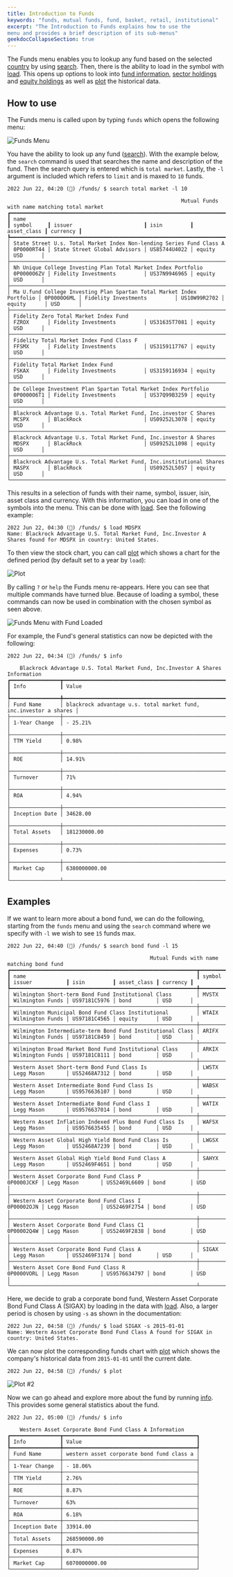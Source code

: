 ```yaml
---
title: Introduction to Funds
keywords: "funds, mutual funds, fund, basket, retail, institutional"
excerpt: "The Introduction to Funds explains how to use the
menu and provides a brief description of its sub-menus"
geekdocCollapseSection: true
---
```

The Funds menu enables you to lookup any fund based on the selected <a href="https://openbb-finance.github.io/OpenBBTerminal/terminal/funds/country/" target="_blank">country</a> by using
<a href="https://openbb-finance.github.io/OpenBBTerminal/terminal/funds/search/" target="_blank">search</a>. Then, there is the ability to load in the symbol with <a href="https://openbb-finance.github.io/OpenBBTerminal/terminal/funds/load/" target="_blank">load</a>.
This opens up options to look into <a href="https://openbb-finance.github.io/OpenBBTerminal/terminal/funds/info/" target="_blank">fund information</a>, <a href="https://openbb-finance.github.io/OpenBBTerminal/terminal/funds/sector/" target="_blank">sector holdings</a>  and <a href="https://openbb-finance.github.io/OpenBBTerminal/terminal/funds/equity/" target="_blank">equity holdings</a>
as well as <a href="https://openbb-finance.github.io/OpenBBTerminal/terminal/funds/plot/" target="_blank">plot</a> the historical data.

## How to use

The Funds menu is called upon by typing `funds` which opens the following menu:

![Funds Menu](https://user-images.githubusercontent.com/46355364/174990788-3b432068-f303-4548-b9b5-0cb158e62628.png)

You have the ability to look up any fund (<a href="https://openbb-finance.github.io/OpenBBTerminal/terminal/funds/search/" target="_blank">search</a>). With the example below, the `search` command is used that searches the name and description of the fund. Then the search query is entered which is `total market`. Lastly, the `-l` argument is included which refers to `limit` and is maxed to `10` funds.
````
2022 Jun 22, 04:20 (🦋) /funds/ $ search total market -l 10

                                                        Mutual Funds with name matching total market
┏━━━━━━━━━━━━━━━━━━━━━━━━━━━━━━━━━━━━━━━━━━━━━━━━━━━━━━━━━━━━━━━━━━━━━━━┳━━━━━━━━━━━━┳━━━━━━━━━━━━━━━━━━━━━━━━━━━━━━┳━━━━━━━━━━━━━━┳━━━━━━━━━━━━━┳━━━━━━━━━━┓
┃ name                                                                  ┃ symbol     ┃ issuer                       ┃ isin         ┃ asset_class ┃ currency ┃
┡━━━━━━━━━━━━━━━━━━━━━━━━━━━━━━━━━━━━━━━━━━━━━━━━━━━━━━━━━━━━━━━━━━━━━━━╇━━━━━━━━━━━━╇━━━━━━━━━━━━━━━━━━━━━━━━━━━━━━╇━━━━━━━━━━━━━━╇━━━━━━━━━━━━━╇━━━━━━━━━━┩
│ State Street U.s. Total Market Index Non-lending Series Fund Class A  │ 0P0000RT44 │ State Street Global Advisors │ US85744U4022 │ equity      │ USD      │
├───────────────────────────────────────────────────────────────────────┼────────────┼──────────────────────────────┼──────────────┼─────────────┼──────────┤
│ Nh Unique College Investing Plan Total Market Index Portfolio         │ 0P0000O6ZV │ Fidelity Investments         │ US37N9946965 │ equity      │ USD      │
├───────────────────────────────────────────────────────────────────────┼────────────┼──────────────────────────────┼──────────────┼─────────────┼──────────┤
│ Ma U.fund College Investing Plan Spartan Total Market Index Portfolio │ 0P0000O6ML │ Fidelity Investments         │ US10W99R2702 │ equity      │ USD      │
├───────────────────────────────────────────────────────────────────────┼────────────┼──────────────────────────────┼──────────────┼─────────────┼──────────┤
│ Fidelity Zero Total Market Index Fund                                 │ FZROX      │ Fidelity Investments         │ US31635T7081 │ equity      │ USD      │
├───────────────────────────────────────────────────────────────────────┼────────────┼──────────────────────────────┼──────────────┼─────────────┼──────────┤
│ Fidelity Total Market Index Fund Class F                              │ FFSMX      │ Fidelity Investments         │ US3159117767 │ equity      │ USD      │
├───────────────────────────────────────────────────────────────────────┼────────────┼──────────────────────────────┼──────────────┼─────────────┼──────────┤
│ Fidelity Total Market Index Fund                                      │ FSKAX      │ Fidelity Investments         │ US3159116934 │ equity      │ USD      │
├───────────────────────────────────────────────────────────────────────┼────────────┼──────────────────────────────┼──────────────┼─────────────┼──────────┤
│ De College Investment Plan Spartan Total Market Index Portfolio       │ 0P0000O6T1 │ Fidelity Investments         │ US37Q99B3259 │ equity      │ USD      │
├───────────────────────────────────────────────────────────────────────┼────────────┼──────────────────────────────┼──────────────┼─────────────┼──────────┤
│ Blackrock Advantage U.s. Total Market Fund, Inc.investor C Shares     │ MCSPX      │ BlackRock                    │ US09252L3078 │ equity      │ USD      │
├───────────────────────────────────────────────────────────────────────┼────────────┼──────────────────────────────┼──────────────┼─────────────┼──────────┤
│ Blackrock Advantage U.s. Total Market Fund, Inc.investor A Shares     │ MDSPX      │ BlackRock                    │ US09252L1098 │ equity      │ USD      │
├───────────────────────────────────────────────────────────────────────┼────────────┼──────────────────────────────┼──────────────┼─────────────┼──────────┤
│ Blackrock Advantage U.s. Total Market Fund, Inc.institutional Shares  │ MASPX      │ BlackRock                    │ US09252L5057 │ equity      │ USD      │
└───────────────────────────────────────────────────────────────────────┴────────────┴──────────────────────────────┴──────────────┴─────────────┴──────────┘
````

This results in a selection of funds with their name, symbol, issuer, isin, asset class and currency. With this information, you can load in one of the symbols into the menu.
This can be done with <a href="https://openbb-finance.github.io/OpenBBTerminal/terminal/funds/load" target="_blank">load</a>.
See the following example:

````
2022 Jun 22, 04:30 (🦋) /funds/ $ load MDSPX
Name: Blackrock Advantage U.S. Total Market Fund, Inc.Investor A Shares found for MDSPX in country: United States.
````
To then view the stock chart, you can call <a href="https://openbb-finance.github.io/OpenBBTerminal/terminal/funds/plot/" target="_blank">plot</a>
which shows a chart for the defined period (by default set to a year by `load`):

![Plot](https://user-images.githubusercontent.com/46355364/174990848-8f0be3b3-945b-4e4d-801a-5a6a036b62c0.png)

By calling `?` or `help` the Funds menu re-appears. Here you can see that multiple commands have turned blue. Because of loading
a symbol, these commands can now be used in combination with the chosen symbol as seen above.

![Funds Menu with Fund Loaded](https://user-images.githubusercontent.com/46355364/174990913-0a4e69bd-30d6-4a7f-adda-b921cfb21076.png)

For example, the Fund's general statistics can now be depicted with the following:
````
2022 Jun 22, 04:34 (🦋) /funds/ $ info

    Blackrock Advantage U.S. Total Market Fund, Inc.Investor A Shares Information
┏━━━━━━━━━━━━━━━━┳━━━━━━━━━━━━━━━━━━━━━━━━━━━━━━━━━━━━━━━━━━━━━━━━━━━━━━━━━━━━━━━━━━━┓
┃ Info           ┃ Value                                                             ┃
┡━━━━━━━━━━━━━━━━╇━━━━━━━━━━━━━━━━━━━━━━━━━━━━━━━━━━━━━━━━━━━━━━━━━━━━━━━━━━━━━━━━━━━┩
│ Fund Name      │ blackrock advantage u.s. total market fund, inc.investor a shares │
├────────────────┼───────────────────────────────────────────────────────────────────┤
│ 1-Year Change  │ - 25.21%                                                          │
├────────────────┼───────────────────────────────────────────────────────────────────┤
│ TTM Yield      │ 0.98%                                                             │
├────────────────┼───────────────────────────────────────────────────────────────────┤
│ ROE            │ 14.91%                                                            │
├────────────────┼───────────────────────────────────────────────────────────────────┤
│ Turnover       │ 71%                                                               │
├────────────────┼───────────────────────────────────────────────────────────────────┤
│ ROA            │ 4.94%                                                             │
├────────────────┼───────────────────────────────────────────────────────────────────┤
│ Inception Date │ 34628.00                                                          │
├────────────────┼───────────────────────────────────────────────────────────────────┤
│ Total Assets   │ 181230000.00                                                      │
├────────────────┼───────────────────────────────────────────────────────────────────┤
│ Expenses       │ 0.73%                                                             │
├────────────────┼───────────────────────────────────────────────────────────────────┤
│ Market Cap     │ 6380000000.00                                                     │
└────────────────┴───────────────────────────────────────────────────────────────────┘
````

## Examples

If we want to learn more about a bond fund, we can do the following, starting from the `funds` menu and using
the `search` command where we specify with `-l` we wish to see `15` funds max.

```
2022 Jun 22, 04:40 (🦋) /funds/ $ search bond fund -l 15

                                              Mutual Funds with name matching bond fund
┏━━━━━━━━━━━━━━━━━━━━━━━━━━━━━━━━━━━━━━━━━━━━━━━━━━━━━━━━━━━━┳━━━━━━━━━━━━┳━━━━━━━━━━━━━━━━━━┳━━━━━━━━━━━━━━┳━━━━━━━━━━━━━┳━━━━━━━━━━┓
┃ name                                                       ┃ symbol     ┃ issuer           ┃ isin         ┃ asset_class ┃ currency ┃
┡━━━━━━━━━━━━━━━━━━━━━━━━━━━━━━━━━━━━━━━━━━━━━━━━━━━━━━━━━━━━╇━━━━━━━━━━━━╇━━━━━━━━━━━━━━━━━━╇━━━━━━━━━━━━━━╇━━━━━━━━━━━━━╇━━━━━━━━━━┩
│ Wilmington Short-term Bond Fund Institutional Class        │ MVSTX      │ Wilmington Funds │ US97181C5976 │ bond        │ USD      │
├────────────────────────────────────────────────────────────┼────────────┼──────────────────┼──────────────┼─────────────┼──────────┤
│ Wilmington Municipal Bond Fund Class Institutional         │ WTAIX      │ Wilmington Funds │ US97181C4565 │ equity      │ USD      │
├────────────────────────────────────────────────────────────┼────────────┼──────────────────┼──────────────┼─────────────┼──────────┤
│ Wilmington Intermediate-term Bond Fund Institutional Class │ ARIFX      │ Wilmington Funds │ US97181C8459 │ bond        │ USD      │
├────────────────────────────────────────────────────────────┼────────────┼──────────────────┼──────────────┼─────────────┼──────────┤
│ Wilmington Broad Market Bond Fund Institutional Class      │ ARKIX      │ Wilmington Funds │ US97181C8111 │ bond        │ USD      │
├────────────────────────────────────────────────────────────┼────────────┼──────────────────┼──────────────┼─────────────┼──────────┤
│ Western Asset Short-term Bond Fund Class Is                │ LWSTX      │ Legg Mason       │ US52468A7312 │ bond        │ USD      │
├────────────────────────────────────────────────────────────┼────────────┼──────────────────┼──────────────┼─────────────┼──────────┤
│ Western Asset Intermediate Bond Fund Class Is              │ WABSX      │ Legg Mason       │ US9576636107 │ bond        │ USD      │
├────────────────────────────────────────────────────────────┼────────────┼──────────────────┼──────────────┼─────────────┼──────────┤
│ Western Asset Intermediate Bond Fund Class I               │ WATIX      │ Legg Mason       │ US9576637014 │ bond        │ USD      │
├────────────────────────────────────────────────────────────┼────────────┼──────────────────┼──────────────┼─────────────┼──────────┤
│ Western Asset Inflation Indexed Plus Bond Fund Class Is    │ WAFSX      │ Legg Mason       │ US9576635455 │ bond        │ USD      │
├────────────────────────────────────────────────────────────┼────────────┼──────────────────┼──────────────┼─────────────┼──────────┤
│ Western Asset Global High Yield Bond Fund Class Is         │ LWGSX      │ Legg Mason       │ US52468A7239 │ bond        │ USD      │
├────────────────────────────────────────────────────────────┼────────────┼──────────────────┼──────────────┼─────────────┼──────────┤
│ Western Asset Global High Yield Bond Fund Class A          │ SAHYX      │ Legg Mason       │ US52469F4651 │ bond        │ USD      │
├────────────────────────────────────────────────────────────┼────────────┼──────────────────┼──────────────┼─────────────┼──────────┤
│ Western Asset Corporate Bond Fund Class P                  │ 0P0000JCKF │ Legg Mason       │ US52469L6609 │ bond        │ USD      │
├────────────────────────────────────────────────────────────┼────────────┼──────────────────┼──────────────┼─────────────┼──────────┤
│ Western Asset Corporate Bond Fund Class I                  │ 0P00002OJN │ Legg Mason       │ US52469F2754 │ bond        │ USD      │
├────────────────────────────────────────────────────────────┼────────────┼──────────────────┼──────────────┼─────────────┼──────────┤
│ Western Asset Corporate Bond Fund Class C1                 │ 0P00002Q4W │ Legg Mason       │ US52469F2838 │ bond        │ USD      │
├────────────────────────────────────────────────────────────┼────────────┼──────────────────┼──────────────┼─────────────┼──────────┤
│ Western Asset Corporate Bond Fund Class A                  │ SIGAX      │ Legg Mason       │ US52469F3174 │ bond        │ USD      │
├────────────────────────────────────────────────────────────┼────────────┼──────────────────┼──────────────┼─────────────┼──────────┤
│ Western Asset Core Bond Fund Class R                       │ 0P0000VORL │ Legg Mason       │ US9576634797 │ bond        │ USD      │
└────────────────────────────────────────────────────────────┴────────────┴──────────────────┴──────────────┴─────────────┴──────────┘
```

Here, we decide to grab a corporate bond fund, Western Asset Corporate Bond Fund Class A (SIGAX) by loading in the data with <a href="https://openbb-finance.github.io/OpenBBTerminal/terminal/funds/load" target="_blank">load</a>.
Also, a larger period is chosen by using `-s` as shown in the documentation:

````
2022 Jun 22, 04:58 (🦋) /funds/ $ load SIGAX -s 2015-01-01
Name: Western Asset Corporate Bond Fund Class A found for SIGAX in country: United States.
````

We can now plot the corresponding funds chart with <a href="https://openbb-finance.github.io/OpenBBTerminal/terminal/funds/plot/" target="_blank">plot</a> which shows
the company's historical data from `2015-01-01` until the current date.

```
2022 Jun 22, 04:58 (🦋) /funds/ $ plot
```

![Plot #2](https://user-images.githubusercontent.com/46355364/174990983-d052370c-825a-480e-adaf-239e75b26675.png)

Now we can go ahead and explore more about the fund by running <a href="https://openbb-finance.github.io/OpenBBTerminal/terminal/funds/info/" target="_blank">info</a>.
This provides some general statistics about the fund.
```
2022 Jun 22, 05:00 (🦋) /funds/ $ info

    Western Asset Corporate Bond Fund Class A Information
┏━━━━━━━━━━━━━━━━┳━━━━━━━━━━━━━━━━━━━━━━━━━━━━━━━━━━━━━━━━━━━┓
┃ Info           ┃ Value                                     ┃
┡━━━━━━━━━━━━━━━━╇━━━━━━━━━━━━━━━━━━━━━━━━━━━━━━━━━━━━━━━━━━━┩
│ Fund Name      │ western asset corporate bond fund class a │
├────────────────┼───────────────────────────────────────────┤
│ 1-Year Change  │ - 18.06%                                  │
├────────────────┼───────────────────────────────────────────┤
│ TTM Yield      │ 2.76%                                     │
├────────────────┼───────────────────────────────────────────┤
│ ROE            │ 8.87%                                     │
├────────────────┼───────────────────────────────────────────┤
│ Turnover       │ 63%                                       │
├────────────────┼───────────────────────────────────────────┤
│ ROA            │ 6.18%                                     │
├────────────────┼───────────────────────────────────────────┤
│ Inception Date │ 33914.00                                  │
├────────────────┼───────────────────────────────────────────┤
│ Total Assets   │ 268590000.00                              │
├────────────────┼───────────────────────────────────────────┤
│ Expenses       │ 0.87%                                     │
├────────────────┼───────────────────────────────────────────┤
│ Market Cap     │ 6070000000.00                             │
└────────────────┴───────────────────────────────────────────┘
```
